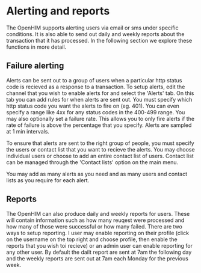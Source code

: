 Alerting and reports
====================

The OpenHIM supports alerting users via email or sms under specific conditions. It is also able to send out daily and weekly reports about the transaction that it has processed. In the following section we explore these functions in more detail.

Failure alerting
----------------

Alerts can be sent out to a group of users when a particular http status code is recieved as a response to a transaction. To setup alerts, edit the channel that you wish to enable alerts for and select the 'Alerts' tab. On this tab you can add rules for when alerts are sent out. You must specify which http status code you want the alerts to fire on (eg. 401). You can even specify a range like 4xx for any status codes in the 400-499 range. You may also  optionally set a failure rate. This allows you to only fire alerts if the rate of failure is above the percentage that you specify. Alerts are sampled at 1 min intervals.

To ensure that alerts are sent to the right group of people, you must specify the users or contact list that you want to recieve the alerts. You may choose individual users or choose to add an entire contact list of users. Contact list can be managed through the 'Contact lists' option on the main menu.

You may add as many alerts as you need and as many users and contact lists as you require for each alert.

Reports
-------

The OpenHIM can also produce daily and weekly reports for users. These will contain information such as how many reuqest were processed and how many of those were successful or how many failed. There are two ways to setup reporting. I user may enable reporting on their profile (click on the username on the top right and choose profile, then enable the reports that you wish toi recieve) or an admin user can enable reporting for any other user. By default the dailt report are sent at 7am the following day and the  weekly reports are sent out at 7am each Monday for the previous week.
